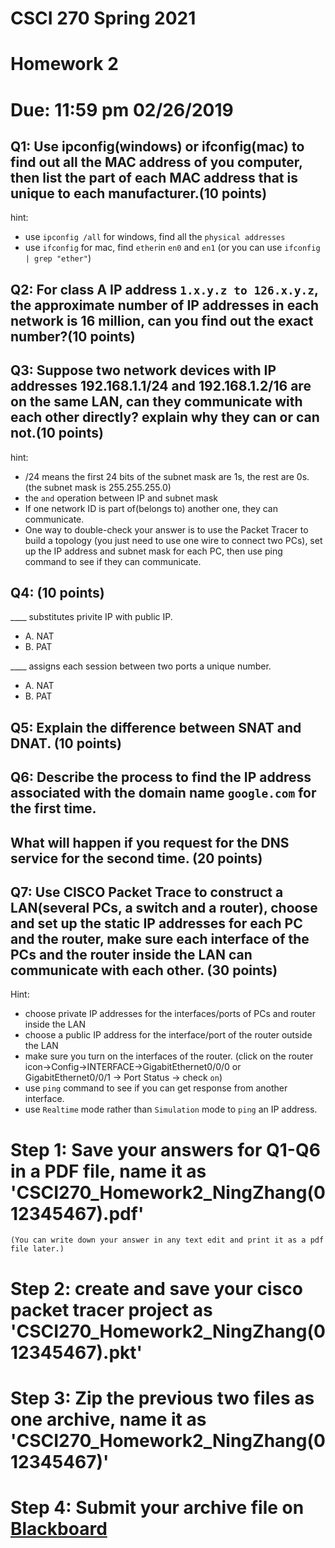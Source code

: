 # CSCI 270 Spring 2021
# Homework 2
# Due: 11:59 pm 02/26/2019

## Q1: Use ipconfig(windows) or ifconfig(mac) to find out all the MAC address of you computer, then list the part of each MAC address that is unique to each manufacturer.(10 points)

hint: 
+ use `ipconfig /all` for windows, find all the `physical addresses`
+ use `ifconfig` for mac, find `ether`in `en0` and `en1` (or you can use `ifconfig | grep "ether"`)

## Q2: For class A IP address `1.x.y.z to 126.x.y.z`, the approximate number of IP addresses in each network is 16 million, can you find out the exact number?(10 points)

## Q3: Suppose two network devices with IP addresses 192.168.1.1/24 and 192.168.1.2/16 are on the same LAN, can they communicate with each other directly? explain why they can or can not.(10 points)

hint: 
+ /24 means the first 24 bits of the subnet mask are 1s, the rest are 0s. (the subnet mask is 255.255.255.0)
+ the `and` operation between IP and subnet mask
+ If one network ID is part of(belongs to) another one, they can communicate.
+ One way to double-check your answer is to use the Packet Tracer to build a topology (you just need to use one wire to connect two PCs), set up the IP address and subnet mask for each PC, then use ping command to see if they can communicate.

## Q4: (10 points)
____ substitutes privite IP with public IP.
+ A. NAT
+ B. PAT

____ assigns each session between two ports a unique number.
+ A. NAT
+ B. PAT

## Q5: Explain the difference between SNAT and DNAT. (10 points)

## Q6: Describe the process to find the IP address associated with the domain name `google.com` for the first time. 
## What will happen if you request for the DNS service for the second time. (20 points)

## Q7: Use CISCO Packet Trace to construct a LAN(several PCs, a switch and a router), choose and set up the static IP addresses for each PC and the router, make sure each interface of the PCs and the router inside the LAN can communicate with each other. (30 points)

Hint: 
+ choose private IP addresses for the interfaces/ports of PCs and router inside the LAN
+ choose a public IP address for the interface/port of the router outside the LAN
+ make sure you turn on the interfaces of the router. (click on the router icon->Config->INTERFACE->GigabitEthernet0/0/0 or GigabitEthernet0/0/1 -> Port Status -> check `on`)
+ use `ping` command to see if you can get response from another interface.
+ use `Realtime` mode rather than `Simulation` mode to `ping` an IP address.


# Step 1: Save your answers for Q1-Q6 in a PDF file, name it as 'CSCI270_Homework2_NingZhang(012345467).pdf' 
    (You can write down your answer in any text edit and print it as a pdf file later.)
# Step 2: create and save your cisco packet tracer project as 'CSCI270_Homework2_NingZhang(012345467).pkt'

# Step 3: Zip the previous two files as one archive, name it as 'CSCI270_Homework2_NingZhang(012345467)'

# Step 4: Submit your archive file on [Blackboard](https://blackboard.sau.edu)
